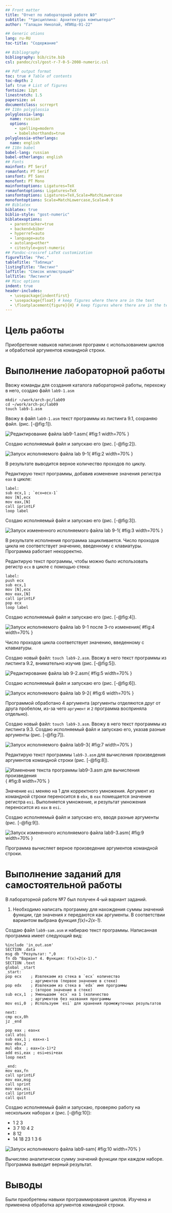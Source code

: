 ```yaml
---
## Front matter
title: "Отчет по лабораторной работе №9"
subtitle: "*дисциплина: Архитектура компьютера*"
author: "Галацан Николай, НПИбд-01-22"

## Generic otions
lang: ru-RU
toc-title: "Содержание"

## Bibliography
bibliography: bib/cite.bib
csl: pandoc/csl/gost-r-7-0-5-2008-numeric.csl

## Pdf output format
toc: true # Table of contents
toc-depth: 2
lof: true # List of figures
fontsize: 12pt
linestretch: 1.5
papersize: a4
documentclass: scrreprt
## I18n polyglossia
polyglossia-lang:
  name: russian
  options:
	- spelling=modern
	- babelshorthands=true
polyglossia-otherlangs:
  name: english
## I18n babel
babel-lang: russian
babel-otherlangs: english
## Fonts
mainfont: PT Serif
romanfont: PT Serif
sansfont: PT Sans
monofont: PT Mono
mainfontoptions: Ligatures=TeX
romanfontoptions: Ligatures=TeX
sansfontoptions: Ligatures=TeX,Scale=MatchLowercase
monofontoptions: Scale=MatchLowercase,Scale=0.9
## Biblatex
biblatex: true
biblio-style: "gost-numeric"
biblatexoptions:
  - parentracker=true
  - backend=biber
  - hyperref=auto
  - language=auto
  - autolang=other*
  - citestyle=gost-numeric
## Pandoc-crossref LaTeX customization
figureTitle: "Рис."
tableTitle: "Таблица"
listingTitle: "Листинг"
lofTitle: "Список иллюстраций"
lolTitle: "Листинги"
## Misc options
indent: true
header-includes:
  - \usepackage{indentfirst}
  - \usepackage{float} # keep figures where there are in the text
  - \floatplacement{figure}{H} # keep figures where there are in the text
---
```


# Цель работы

Приобретение навыков написания программ с использованием циклов и обработкой аргументов командной строки.

# Выполнение лабораторной работы

Ввожу команды для создания каталога лабораторной работы, перехожу в него, создаю файл `lab9-1.asm` 
```
mkdir ~/work/arch-pc/lab09
cd ~/work/arch-pc/lab09
touch lab9-1.asm
```
Ввожу в файл `lab9-1.asm` текст программы из листинга 9.1, сохраняю файл. (рис. [-@fig:1]).

![Редактирование файла lab9-1.asm](image/1.png){ #fig:1 width=70% }

Создаю исполняемый файл и запускаю его (рис. [-@fig:2]).

![Запуск исполняемого файла lab 9-1](image/2.png){ #fig:2 width=70% }

В результате выводится верное количество проходов по циклу.

Редактирую текст программы, добавив изменение значения регистра `eax` в цикле:
```
label:
sub ecx,1 ; `ecx=ecx-1`
mov [N],ecx
mov eax,[N]
call iprintLF
loop label
```
Создаю исполняемый файл и запускаю его (рис. [-@fig:3]).

![Запуск измененного исполняемого файла lab 9-1](image/3.png){ #fig:3 width=70% }

В результате исполнения программа зацикливается. Число проходов цикла не соответствует значению, введенному с клавиатуры. Программа работает некорректно.

Редактирую текст программы, чтобы можно было использовать регистр `ecx` в цикле с помощью стека:
```
label:
push ecx 
sub ecx,1
mov [N],ecx
mov eax,[N]
call iprintLF
pop ecx 
loop label
```

Создаю исполняемый файл и запускаю его (рис. [-@fig:4]).

![Запуск исполняемого файла lab 9-1 после 3-го изменения](image/4.png){ #fig:4 width=70% }

Число проходов цикла соответствует значению, введенному с клавиатуры.

Создаю новый файл: `touch lab9-2.asm`. Ввожу в него текст программы из листинга 9.2, внимательно изучив (рис. [-@fig:5]).

![Редактирование файла lab 9-2.asm](image/5.png){ #fig:5 width=70% }

Создаю исполняемый файл и запускаю его (рис. [-@fig:6]).

![Запуск исполняемого файла lab 9-2](image/6.png){ #fig:6 width=70% }

Программой обработано 4 аргумента (аргументы отделяются друг от друга пробелом, из-за чего `аргумент` и `2` программа восприняла отдельно).

Создаю новый файл: `touch lab9-3.asm`. Ввожу в него текст программы из листинга 9.3. Создаю исполняемый файл и запускаю его, указав разные аргументы (рис. [-@fig:7]).

![Запуск исполняемого файла lab9-3](image/7.png){ #fig:7 width=70% }

Редактирую текст программы `lab9-3.asm` для вычисления произведения аргументов командной строки (рис. [-@fig:8]).

![Изменение текста программы lab9-3.asm для вычисления произведения](image/8.png){ #fig:8 width=70% }

Значение `esi` меняю на 1 для корректного умножения. Аргумент из командной строки переносится в `ebx`, в `eax` помещается значение регистра `esi`. Выполняется умножение, и результат умножения переносится из `eax` в `esi`.

Создаю исполняемый файл и запускаю его, вводя разные аргументы (рис. [-@fig:9]).

![Запуск измененного исполняемого файла lab9-3.asm](image/9.png){ #fig:9 width=70% }

Программа вычисляет верное произведение аргументов командной строки.

# Выполнение заданий для самостоятельной работы

В лабораторной работе №7 был получен 4-ый вариант заданий.

1. Необходимо написать программу для нахождения суммы значений функции, где значения *x* передаются как аргументы. В соответствии вариантом выбрана функция *f(x)=2(x-1)*.

Создаю файл `lab9-sam.asm` и набираю текст программы. Написанная программа имеет следующий вид:

```
%include 'in_out.asm'
SECTION .data
msg db "Результат: ",0
fn db "Вариант 4. Функция: f(x)=2(x-1)."
SECTION .text
global _start
_start:
pop ecx    ; Извлекаем из стека в `ecx` количество
           ; аргументов (первое значение в стеке)
pop edx    ; Извлекаем из стека в `edx` имя программы
           ; (второе значение в стеке)
sub ecx,1  ; Уменьшаем `ecx` на 1 (количество
           ; аргументов без названия программы
mov esi,0  ; Используем `esi` для хранения промежуточных результатов

next:
cmp ecx,0h
jz _end

pop eax ; eax=x
call atoi
sub eax,1 ; eax=x-1
mov ebx,2
mul ebx  ; eax=(x-1)*2
add esi,eax ; esi=esi+eax
loop next

_end:
mov eax,fn
call sprintLF
mov eax,msg
call sprint
mov eax,esi
call iprintLF
call quit
```

Создаю исполняемый файл и запускаю, проверяю работу на нескольких наборах *x* (рис. [-@fig:10]):

* 1 2 3
* 3 7 10 4 2
* 8 12
* 14 18 23 1 3 6

![Запуск исполняемого файла lab9-sam](image/10.png){ #fig:10 width=70% }

Вычисляю аналитически сумму значений функции при каждом наборе. Программа выводит верный результат.

# Выводы

Были приобретены навыки программирования циклов. Изучена и применена обработка аргументов командной строки.
